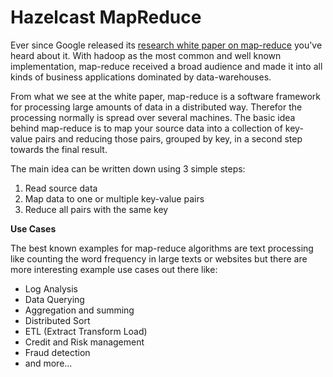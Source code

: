 
# Hazelcast MapReduce

Ever since Google released its [research white paper on map-reduce](http://research.google.com/archive/mapreduce.html)
you've heard about it. With hadoop as the most common and well known implementation, map-reduce received a broad
audience and made it into all kinds of business applications dominated by data-warehouses.

From what we see at the white paper, map-reduce is a software framework for processing large amounts of data in a
distributed way. Therefor the processing normally is spread over several machines. The basic idea behind map-reduce
is to map your source data into a collection of key-value pairs and reducing those pairs, grouped by key, in a second
step towards the final result.

The main idea can be written down using 3 simple steps:

  1. Read source data
  2. Map data to one or multiple key-value pairs
  3. Reduce all pairs with the same key

**Use Cases**

The best known examples for map-reduce algorithms are text processing like counting the word frequency in large
texts or websites but there are more interesting example use cases out there like:

 - Log Analysis
 - Data Querying
 - Aggregation and summing
 - Distributed Sort
 - ETL (Extract Transform Load)
 - Credit and Risk management
 - Fraud detection
 - and more...
